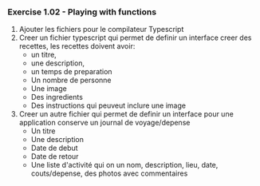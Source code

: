 ### Exercise 1.02 - Playing with functions

1. Ajouter les fichiers pour le compilateur Typescript
2. Creer un fichier typescript qui permet de definir un interface creer des recettes, les recettes doivent avoir:
   * un titre, 
   * une description, 
   * un temps de preparation
   * Un nombre de personne
   * Une image
   * Des ingredients
   * Des instructions qui peuveut inclure une image
3. Creer un autre fichier qui permet de definir un interface pour une application conserve un journal de voyage/depense
   * Un titre 
   * Une description
   * Date de debut
   * Date de retour
   * Une liste d'activité qui on un nom, description, lieu, date, couts/depense, des photos avec commentaires
   